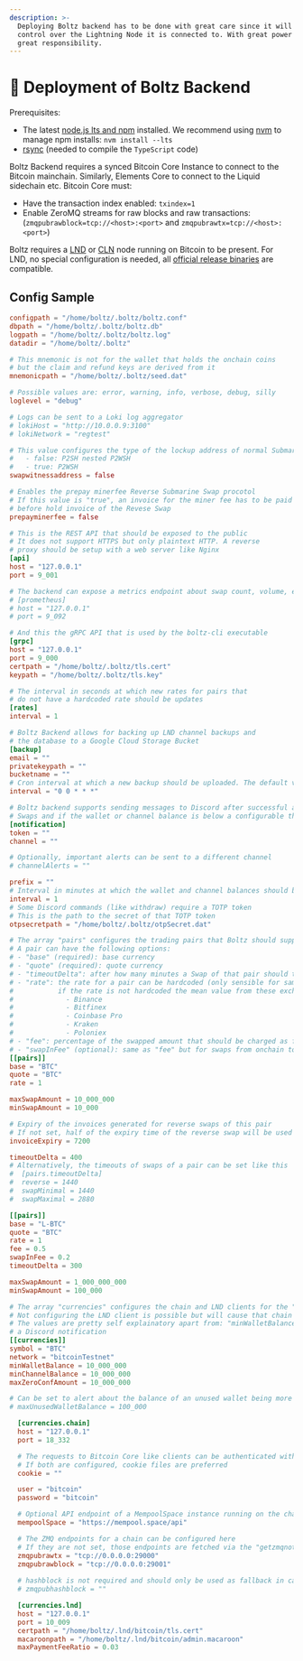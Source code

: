 ```yaml
---
description: >-
  Deploying Boltz backend has to be done with great care since it will have full
  control over the Lightning Node it is connected to. With great power comes
  great responsibility.
---
```


# 🚢 Deployment of Boltz Backend

Prerequisites:

* The latest [node.js lts and npm](https://docs.npmjs.com/downloading-and-installing-node-js-and-npm) installed. We recommend using [nvm](https://github.com/nvm-sh/nvm#install--update-script) to manage npm installs: `nvm install --lts`
* [rsync](https://github.com/WayneD/rsync) (needed to compile the `TypeScript` code)

Boltz Backend requires a synced Bitcoin Core Instance to connect to the Bitcoin mainchain. Similarly, Elements Core to connect to the Liquid sidechain etc. Bitcoin Core must:

* Have the transaction index enabled: `txindex=1`
* Enable ZeroMQ streams for raw blocks and raw transactions: (`zmqpubrawblock=tcp://<host>:<port>` and `zmqpubrawtx=tcp://<host>:<port>`)

Boltz requires a [LND](https://github.com/LightningNetwork/lnd) or [CLN](https://github.com/ElementsProject/lightning/) node running on Bitcoin to be present. For LND, no special configuration is needed, all [official release binaries](https://github.com/lightningnetwork/lnd/releases) are compatible.

## Config Sample

```toml
configpath = "/home/boltz/.boltz/boltz.conf"
dbpath = "/home/boltz/.boltz/boltz.db"
logpath = "/home/boltz/.boltz/boltz.log"
datadir = "/home/boltz/.boltz"

# This mnemonic is not for the wallet that holds the onchain coins
# but the claim and refund keys are derived from it
mnemonicpath = "/home/boltz/.boltz/seed.dat"

# Possible values are: error, warning, info, verbose, debug, silly
loglevel = "debug"

# Logs can be sent to a Loki log aggregator
# lokiHost = "http://10.0.0.9:3100"
# lokiNetwork = "regtest"

# This value configures the type of the lockup address of normal Submarine Swaps:
#   - false: P2SH nested P2WSH
#   - true: P2WSH
swapwitnessaddress = false

# Enables the prepay minerfee Reverse Submarine Swap procotol
# If this value is "true", an invoice for the miner fee has to be paid
# before hold invoice of the Revese Swap
prepayminerfee = false

# This is the REST API that should be exposed to the public
# It does not support HTTPS but only plaintext HTTP. A reverse
# proxy should be setup with a web server like Nginx
[api]
host = "127.0.0.1"
port = 9_001

# The backend can expose a metrics endpoint about swap count, volume, etc
# [prometheus]
# host = "127.0.0.1"
# port = 9_092

# And this the gRPC API that is used by the boltz-cli executable
[grpc]
host = "127.0.0.1"
port = 9_000
certpath = "/home/boltz/.boltz/tls.cert"
keypath = "/home/boltz/.boltz/tls.key"

# The interval in seconds at which new rates for pairs that
# do not have a hardcoded rate should be updates
[rates]
interval = 1

# Boltz Backend allows for backing up LND channel backups and
# the database to a Google Cloud Storage Bucket
[backup]
email = ""
privatekeypath = ""
bucketname = ""
# Cron interval at which a new backup should be uploaded. The default value is daily
interval = "0 0 * * *"

# Boltz backend supports sending messages to Discord after successful and failed
# Swaps and if the wallet or channel balance is below a configurable threshold 
[notification]
token = ""
channel = ""

# Optionally, important alerts can be sent to a different channel
# channelAlerts = ""

prefix = ""
# Interval in minutes at which the wallet and channel balances should be checked 
interval = 1
# Some Discord commands (like withdraw) require a TOTP token
# This is the path to the secret of that TOTP token
otpsecretpath = "/home/boltz/.boltz/otpSecret.dat"

# The array "pairs" configures the trading pairs that Boltz should support
# A pair can have the following options:
# - "base" (required): base currency
# - "quote" (required): quote currency
# - "timeoutDelta": after how many minutes a Swap of that pair should timeout
# - "rate": the rate for a pair can be hardcoded (only sensible for same currency pairs);  
#           if the rate is not hardcoded the mean value from these exchanges will be used:
#             - Binance
#             - Bitfinex 
#             - Coinbase Pro
#             - Kraken
#             - Poloniex
# - "fee": percentage of the swapped amount that should be charged as fee
# - "swapInFee" (optional): same as "fee" but for swaps from onchain to lightning; defaults to "fee" if not set 
[[pairs]]
base = "BTC"
quote = "BTC"
rate = 1

maxSwapAmount = 10_000_000
minSwapAmount = 10_000

# Expiry of the invoices generated for reverse swaps of this pair
# If not set, half of the expiry time of the reverse swap will be used
invoiceExpiry = 7200

timeoutDelta = 400
# Alternatively, the timeouts of swaps of a pair can be set like this
#  [pairs.timeoutDelta]
#  reverse = 1440
#  swapMinimal = 1440
#  swapMaximal = 2880

[[pairs]]
base = "L-BTC"
quote = "BTC"
rate = 1
fee = 0.5
swapInFee = 0.2
timeoutDelta = 300

maxSwapAmount = 1_000_000_000
minSwapAmount = 100_000

# The array "currencies" configures the chain and LND clients for the "pairs"
# Not configuring the LND client is possible but will cause that chain not to support Lightning
# The values are pretty self explainatory apart from: "minWalletBalance" and "minChannelBalance" which trigger
# a Discord notification
[[currencies]]
symbol = "BTC"
network = "bitcoinTestnet"
minWalletBalance = 10_000_000
minChannelBalance = 10_000_000
maxZeroConfAmount = 10_000_000

# Can be set to alert about the balance of an unused wallet being more than a certain threshold
# maxUnusedWalletBalance = 100_000

  [currencies.chain]
  host = "127.0.0.1"
  port = 18_332

  # The requests to Bitcoin Core like clients can be authenticated with cookie files or user/password
  # If both are configured, cookie files are preferred
  cookie = ""

  user = "bitcoin"
  password = "bitcoin"

  # Optional API endpoint of a MempoolSpace instance running on the chain of the configured client
  mempoolSpace = "https://mempool.space/api"

  # The ZMQ endpoints for a chain can be configured here
  # If they are not set, those endpoints are fetched via the "getzmqnotifications" RPC method of the node
  zmqpubrawtx = "tcp://0.0.0.0:29000"
  zmqpubrawblock = "tcp://0.0.0.0:29001"
  
  # hashblock is not required and should only be used as fallback in case rawblock is not available 
  # zmqpubhashblock = ""

  [currencies.lnd]
  host = "127.0.0.1"
  port = 10_009
  certpath = "/home/boltz/.lnd/bitcoin/tls.cert"
  macaroonpath = "/home/boltz/.lnd/bitcoin/admin.macaroon"
  maxPaymentFeeRatio = 0.03
```
